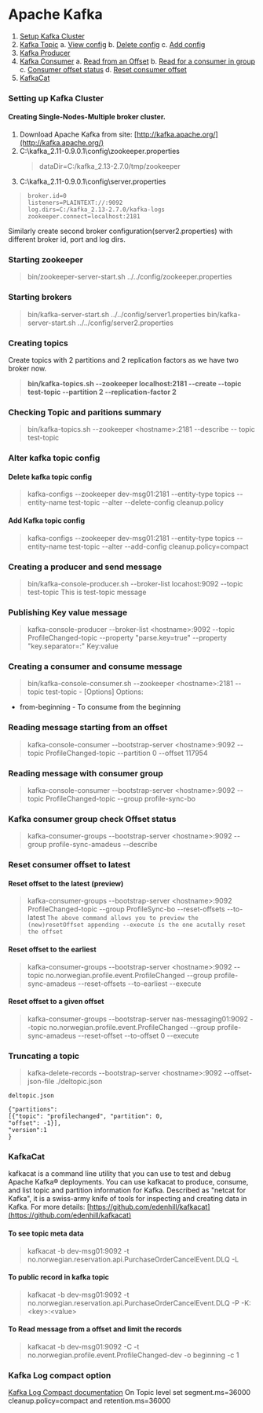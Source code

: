 

# Apache Kafka
1. [Setup Kafka Cluster](#Setup)
2. [Kafka Topic](#Topic)
	   a. [View config](#View)
   	   b. [Delete config](#Delete)
	   c. [Add config](#Add)
3. [Kafka Producer](#Producer)
4. [Kafka Consumer](#Consumer)
		a. [Read from an Offset](#Offset)
		b. [Read for a consumer in group](#ConsumerGroup)
		c. [Consumer offset status](#ConsumerOffsetStatus)
		d. [Reset consumer offset](#ResetOffset)
5. [KafkaCat](#KafkaCat)
		
<a name="Setup"></a>
### Setting up Kafka Cluster
#### Creating Single-Nodes-Multiple broker cluster.
 1. Download Apache Kafka from site: [http://kafka.apache.org/](http://kafka.apache.org/)
 2. C:\kafka_2.11-0.9.0.1\config\zookeeper.properties
     > dataDir=C:/kafka_2.13-2.7.0/tmp/zookeeper
 3. C:\kafka_2.11-0.9.0.1\config\server.properties
 
>     broker.id=0
>     listeners=PLAINTEXT://:9092
>     log.dirs=C:/kafka_2.13-2.7.0/kafka-logs
>     zookeeper.connect=localhost:2181

Similarly create second broker configuration(server2.properties) with different broker id, port and log dirs.

### Starting zookeeper 
> bin/zookeeper-server-start.sh ../../config/zookeeper.properties
### Starting brokers
> bin/kafka-server-start.sh ../../config/server1.properties
>  bin/kafka-server-start.sh ../../config/server2.properties
<a name="Topic"></a>
### Creating topics
Create topics with 2 partitions and 2 replication factors as we have two broker now.
> **bin/kafka-topics.sh --zookeeper localhost:2181 --create --topic test-topic --partition 2 --replication-factor 2**

### Checking Topic and paritions summary
<a name="View"></a>
> bin/kafka-topics.sh --zookeeper \<hostname\>:2181 --describe -- topic test-topic
<a name="Alter kafka topic config"></a>
### Alter kafka topic config 
<a name="Delete"></a>
#### Delete kafka topic config
> kafka-configs --zookeeper dev-msg01:2181  --entity-type topics --entity-name test-topic --alter --delete-config cleanup.policy
<a name="Add"></a>
#### Add Kafka topic config 
> kafka-configs --zookeeper dev-msg01:2181  --entity-type topics --entity-name test-topic --alter --add-config cleanup.policy=compact

<a name="Producer"></a>
### Creating a producer and send message
> bin/kafka-console-producer.sh --broker-list locahost:9092 --topic test-topic
> This is test-topic message
### Publishing Key value message
>kafka-console-producer  --broker-list \<hostname\>:9092 --topic ProfileChanged-topic --property  "parse.key=true" --property "key.separator=:"
  >Key:value
<a name="Consumer"></a>
### Creating a consumer and consume message
> bin/kafka-console-consumer.sh --zookeeper \<hostname\>:2181 --topic test-topic - [Options]
> Options: 
 - from-beginning - To consume from the beginning 
<a name="Offset"></a>
 ### Reading message starting from an offset
>kafka-console-consumer --bootstrap-server \<hostname\>:9092 --topic ProfileChanged-topic  --partition 0 --offset 117954
<a name="ConsumerGroup"></a>
### Reading message with consumer group
>kafka-console-consumer --bootstrap-server \<hostname\>:9092 --topic ProfileChanged-topic --group profile-sync-bo
<a name="ConsumerOffsetStatus"></a>
### Kafka consumer group check  Offset status

>kafka-consumer-groups --bootstrap-server \<hostname\>:9092  --group profile-sync-amadeus --describe

<a name="ResetOffset"></a>
### Reset consumer offset  to latest
#### Reset offset to the latest (preview)
>kafka-consumer-groups --bootstrap-server \<hostname\>:9092 ProfileChanged-topic --group ProfileSync-bo --reset-offsets --to-latest
`The above command allows you to preview the (new)resetOffset appending --execute is the one acutally reset the offset`
#### Reset offset to the earliest
>kafka-consumer-groups --bootstrap-server \<hostname\>:9092 --topic no.norwegian.profile.event.ProfileChanged --group profile-sync-amadeus --reset-offsets --to-earliest --execute
#### Reset offset to a given offset
>kafka-consumer-groups --bootstrap-server nas-messaging01:9092 --topic no.norwegian.profile.event.ProfileChanged --group profile-sync-amadeus --reset-offset --to-offset 0 --execute

<a name="DeleteRecords"></a>
### Truncating a topic
> kafka-delete-records --bootstrap-server \<hostname\>:9092 --offset-json-file ./deltopic.json

~~~
deltopic.json

{"partitions":
[{"topic": "profilechanged", "partition": 0,
"offset": -1}],
"version":1
}
~~~
<a name="KafkaCat"></a>
### KafkaCat
kafkacat is a command line utility that you can use to test and debug Apache Kafka® deployments. You can use kafkacat to produce, consume, and list topic and partition information for Kafka. Described as "netcat for Kafka", it is a swiss-army knife of tools for inspecting and creating data in Kafka.
For more details: [https://github.com/edenhill/kafkacat](https://github.com/edenhill/kafkacat)
#### To see topic meta data
> kafkacat -b dev-msg01:9092 -t no.norwegian.reservation.api.PurchaseOrderCancelEvent.DLQ -L
#### To public record in kafka topic
> kafkacat -b dev-msg01:9092 -t no.norwegian.reservation.api.PurchaseOrderCancelEvent.DLQ -P -K: 
>\<key\>:\<value\>
#### To Read message from a offset and limit the records
 > kafkacat -b dev-msg01:9092 -C -t no.norwegian.profile.event.ProfileChanged-dev -o beginning -c 1
### Kafka Log compact option
[Kafka Log Compact documentation](https://kafka.apache.org/10/documentation.html#design_compactionbasics)
On Topic level set segment.ms=36000 cleanup.policy=compact and retention.ms=36000
<!--stackedit_data:
eyJoaXN0b3J5IjpbLTE4NDc4NzExMTIsNjAwOTAyODMwLDIxNT
MwNTk1MiwxODc5MDY2ODY0LC0xMzEwNTYwNjk4XX0=
-->
